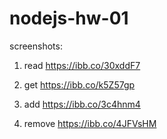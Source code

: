 # nodejs-hw-01

screenshots:

1. read
https://ibb.co/30xddF7

2. get
https://ibb.co/k5Z57gp

3. add
https://ibb.co/3c4hnm4

4. remove
https://ibb.co/4JFVsHM
